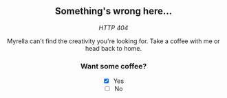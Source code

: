 <div align="center">
  <h2>Something's wrong here...</h2>
   <i>HTTP 404</i> 
   <p>Myrella can't find the creativity you're looking for. Take a coffee with me or head back to home.</p>

### <h3>Want some coffee?</h3>

- [x] Yes
- [ ] No
  
</div>
